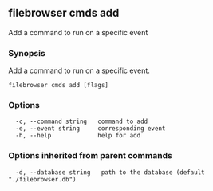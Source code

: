 ## filebrowser cmds add

Add a command to run on a specific event

### Synopsis

Add a command to run on a specific event.

```
filebrowser cmds add [flags]
```

### Options

```
  -c, --command string   command to add
  -e, --event string     corresponding event
  -h, --help             help for add
```

### Options inherited from parent commands

```
  -d, --database string   path to the database (default "./filebrowser.db")
```
